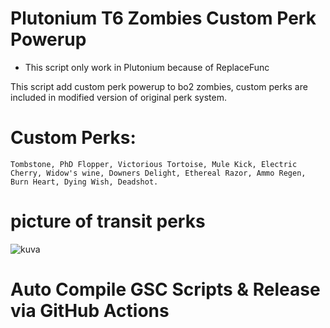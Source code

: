 # Plutonium T6 Zombies Custom Perk Powerup

* This script only work in Plutonium because of ReplaceFunc

This script add custom perk powerup to bo2 zombies, custom perks are included in modified version of original perk system.

# Custom Perks:
```
Tombstone, PhD Flopper, Victorious Tortoise, Mule Kick, Electric Cherry, Widow's wine, Downers Delight, Ethereal Razor, Ammo Regen, Burn Heart, Dying Wish, Deadshot.
```
# picture of transit perks
![kuva](https://user-images.githubusercontent.com/77815199/167287865-8a970f62-2e3f-4913-ad97-09fbb1461532.png)


# Auto Compile GSC Scripts & Release via GitHub Actions

